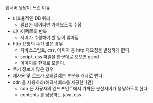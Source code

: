 웹서버 응답이 느린 이유

- 비효율적인 DB 쿼리 
  - 필요한 데이터만 가져오도록 수정
- 리다이렉트의 반복
  - 서버가 수행해야 할 일이 많아짐
- http 요청의 수가 많은 경우
  - 자바스크립트, css, 이미지 등 http 재요청을 발생하게 한다.
  - script, css 파일을 한군데로 모으면 good
  - 이미지를 한개로 모은다.
- 쿠키 정보가 많은 경우
- 재사용 및 로드가 오래걸리는 부분을 캐시로 뺀다
- cdn 을 사용하라(해외서비스를 제공한다면) 
  - cdn 은 사용자의 엔드포인트에서 가까운 분산서버가 응답하도록 한다
  - contents 를 담당하는 java, css